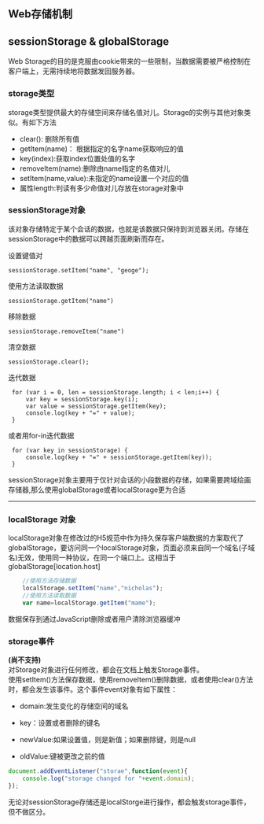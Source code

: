 ## Web存储机制
## sessionStorage & globalStorage
Web Storage的目的是克服由cookie带来的一些限制，当数据需要被严格控制在客户端上，无需持续地将数据发回服务器。
### storage类型
storage类型提供最大的存储空间来存储名值对儿。Storage的实例与其他对象类似。有如下方法 
* clear(): 删除所有值
* getItem(name)： 根据指定的名字name获取响应的值
* key(index):获取index位置处值的名字
* removeItem(name):删除由name指定的名值对儿
* setItem(name,value):未指定的name设置一个对应的值
* 属性length:判读有多少命值对儿存放在storage对象中
### sessionStorage对象
该对象存储特定于某个会话的数据，也就是该数据只保持到浏览器关闭。存储在sessionStorage中的数据可以跨越页面刷新而存在。  

设置键值对

    sessionStorage.setItem("name", "geoge");
使用方法读取数据

    sessionStorage.getItem("name")
移除数据

    sessionStorage.removeItem("name")
清空数据

    sessionStorage.clear();
迭代数据

     for (var i = 0, len = sessionStorage.length; i < len;i++) {
         var key = sessionStorage.key(i);
         var value = sessionStorage.getItem(key);
         console.log(key + "=" + value);
     }
或者用for-in迭代数据

     for (var key in sessionStorage) {
         console.log(key + "=" + sessionStorage.getItem(key));
     }


sessionStorage对象主要用于仅针对会话的小段数据的存储，如果需要跨域绘画存储器,那么使用globalStorage或者localStorage更为合适  

---
### localStorage 对象
localStorage对象在修改过的H5规范中作为持久保存客户端数据的方案取代了globalStorage，要访问同一个localStorage对象，页面必须来自同一个域名(子域名)无效，使用同一种协议，在同一个端口上。这相当于globalStorage[location.host]  
```js
    //使用方法存储数据
    localStorage.setItem("name","nicholas");
    //使用方法读取数据
    var name=localStorage.getItem("mame");
```
数据保存到通过JavaScript删除或者用户清除浏览器缓冲
### storage事件
**(尚不支持)**  
对Storage对象进行任何修改，都会在文档上触发Storage事件。   
使用setItem()方法保存数据，使用removeItem()删除数据，或者使用clear()方法时，都会发生该事件。这个事件event对象有如下属性：  
* domain:发生变化的存储空间的域名
* key：设置或者删除的键名
* newValue:如果设置值，则是新值；如果删除键，则是null

* oldValue:键被更改之前的值

```js
document.addEventListener("storae",function(event){
	console.log("storage changed for "+event.domain);
});
```
无论对sessionStorage存储还是localStorge进行操作，都会触发storage事件，但不做区分。
